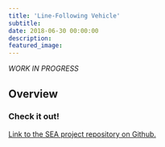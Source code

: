 ```yaml
---
title: 'Line-Following Vehicle'
subtitle:
date: 2018-06-30 00:00:00
description:
featured_image:
---
```


*WORK IN PROGRESS*

## Overview

### Check it out!
[Link to the SEA project repository on Github.](https://github.com/mossti/ME433-Advanced-Mechatronics/tree/master/HW16)
